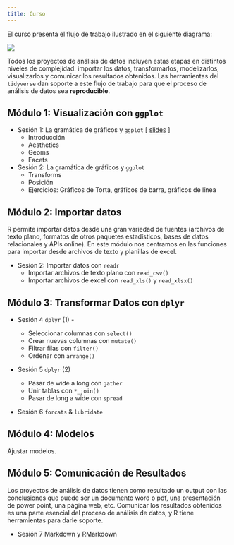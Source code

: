 ```yaml
---
title: Curso
---
```


El curso presenta el flujo de trabajo ilustrado en el siguiente diagrama:

![](/./curso_files/data-science.png)

Todos los proyectos de análisis de datos incluyen estas etapas en distintos niveles de complejidad: importar los datos, transformarlos, modelizarlos, visualizarlos y comunicar los resultados obtenidos. Las herramientas del `tidyverse` dan soporte a este flujo de trabajo para que el proceso de análisis de datos sea __reproducible__.  


## Módulo 1: Visualización con `ggplot`


+ Sesión 1: La gramática de gráficos y `ggplot` [ [slides](https://modulo1.netlify.com/) ]
    + Introducción
    + Aesthetics
    + Geoms
    + Facets
+ Sesión 2: La gramática de gráficos y `ggplot`
    + Transforms
    + Posición
    + Ejercicios: Gráficos de Torta, gráficos de barra, gráficos de línea

## Módulo 2: Importar datos

R permite importar datos desde una gran variedad de fuentes (archivos de texto plano, formatos de otros paquetes estadísticos, bases de datos relacionales y APIs online). En este módulo nos centramos en las funciones para importar desde archivos de texto y planillas de excel.

+ Sesión 2: Importar datos con `readr` 
    + Importar archivos de texto plano con `read_csv()`
    + Importar archivos de excel con `read_xls()` y `read_xlsx()`

## Módulo 3: Transformar Datos con `dplyr`

+ Sesión 4 `dplyr` (1) -
    + Seleccionar columnas con `select()`
    + Crear nuevas columnas con `mutate()`
    + Filtrar filas con `filter()`
    + Ordenar con `arrange()`
+ Sesión 5 `dplyr` (2)
    + Pasar de wide a long con `gather`
    + Unir tablas con `*_join()`
    + Pasar de long a wide con `spread`
    
+ Sesión 6 `forcats` & `lubridate`


## Módulo 4: Modelos

Ajustar modelos.

## Módulo 5: Comunicación de Resultados

Los proyectos de análisis de datos tienen como resultado un output con las conclusiones que puede ser un documento word o pdf, una presentación de power point, una página web, etc. Comunicar los resultados obtenidos es una parte esencial del proceso de análisis de datos, y R tiene herramientas para darle soporte.

+ Sesión 7 Markdown y RMarkdown
